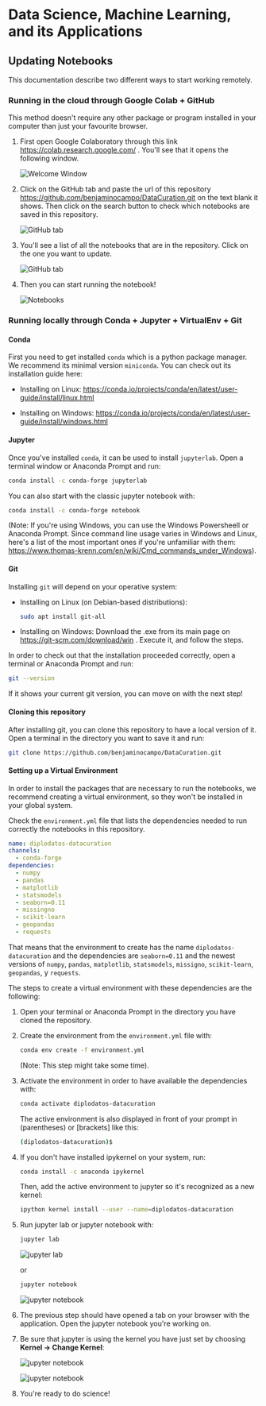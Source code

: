 # Data Science, Machine Learning, and its Applications

## Updating Notebooks

This documentation describe two different ways to start working remotely.

### Running in the cloud through Google Colab + GitHub

This method doesn't require any other package or program installed in your
computer than just your favourite browser.

1. First open Google Colaboratory through this link
   <https://colab.research.google.com/> . You'll see that it opens the following
   window.

    ![Welcome Window](readme_images/colab_github_part1.png)

2. Click on the GitHub tab and paste the url of this repository
   <https://github.com/benjaminocampo/DataCuration.git> on the text blank it shows.
   Then click on the search button to check which notebooks are saved in this
   repository.

    ![GitHub tab](readme_images/colab_github_part2.png)

3. You'll see a list of all the notebooks that are in the repository. Click on
   the one you want to update.

    ![GitHub tab](readme_images/colab_github_part3.png)

4. Then you can start running the notebook!

    ![Notebooks](readme_images/colab_github_part4.png)

### Running locally through Conda + Jupyter + VirtualEnv + Git

#### Conda

First you need to get installed `conda` which is a python package manager. We
recommend its minimal version `miniconda`. You can check out its installation
guide here:

- Installing on Linux:
  <https://conda.io/projects/conda/en/latest/user-guide/install/linux.html>

- Installing on Windows:
  <https://conda.io/projects/conda/en/latest/user-guide/install/windows.html>

#### Jupyter

Once you've installed `conda`, it can be used to install `jupyterlab`. Open a
terminal window or Anaconda Prompt and run:

```bash
conda install -c conda-forge jupyterlab
```

You can also start with the classic jupyter notebook with:

```bash
conda install -c conda-forge notebook
```

(Note: If you're using Windows, you can use the Windows Powersheell or Anaconda
Prompt. Since command line usage varies in Windows and Linux, here's a list of
the most important ones if you're unfamiliar with them:
<https://www.thomas-krenn.com/en/wiki/Cmd_commands_under_Windows>).

#### Git

Installing `git` will depend on your operative system:

- Installing on Linux (on Debian-based distributions):

    ```bash
    sudo apt install git-all
    ```

- Installing on Windows: Download the .exe from its main page on
  https://git-scm.com/download/win . Execute it, and follow the steps.

In order to check out that the installation proceeded correctly, open a terminal
or Anaconda Prompt and run:

```bash
git --version
```

If it shows your current git version, you can move on with the next step!

#### Cloning this repository

After installing git, you can clone this repository to have a local version of
it. Open a terminal in the directory you want to save it and run:

```bash
git clone https://github.com/benjaminocampo/DataCuration.git
```

#### Setting up a Virtual Environment

In order to install the packages that are necessary to run the notebooks, we
recommend creating a virtual environment, so they won't be installed in your
global system.

Check the `environment.yml` file that lists the dependencies needed to run
correctly the notebooks in this repository.

```yml
name: diplodatos-datacuration
channels:
  - conda-forge
dependencies:
  - numpy
  - pandas
  - matplotlib
  - statsmodels
  - seaborn=0.11
  - missingno
  - scikit-learn
  - geopandas
  - requests
```

That means that the environment to create has the name `diplodatos-datacuration`
and the dependencies are `seaborn=0.11` and the newest versions of `numpy`,
`pandas`, `matplotlib`, `statsmodels`, `missigno`, `scikit-learn`, `geopandas`,
y `requests`.

The steps to create a virtual environment with these dependencies are the
following:

1. Open your terminal or Anaconda Prompt in the directory you have cloned the
   repository.

2. Create the environment from the `environment.yml` file with:

    ```bash
    conda env create -f environment.yml
    ```

    (Note: This step might take some time).

3. Activate the environment in order to have available the dependencies with:

    ```bash
    conda activate diplodatos-datacuration
    ```

    The active environment is also displayed in front of your prompt in
    (parentheses) or [brackets] like this:

    ```bash
    (diplodatos-datacuration)$
    ```

4. If you don't have installed ipykernel on your system, run:

    ```bash
    conda install -c anaconda ipykernel
    ```

    Then, add the active environment to jupyter so it's recognized as a new kernel:

    ```bash
    ipython kernel install --user --name=diplodatos-datacuration
    ```

5. Run jupyter lab or jupyter notebook with:

    ```bash
    jupyter lab
    ```

    ![jupyter lab](readme_images/conda_jupyter_venv_part4.png)

    or

    ```bash
    jupyter notebook
    ```

    ![jupyter notebook](readme_images/conda_jupyter_venv_part5.png)

6. The previous step should have opened a tab on your browser with the
   application. Open the jupyter notebook you're working on.

7. Be sure that jupyter is using the kernel you have just set by choosing
   **Kernel -> Change Kernel**:

    ![jupyter notebook](readme_images/conda_jupyter_venv_part6.png)

    ![jupyter notebook](readme_images/conda_jupyter_venv_part7.png)

8. You're ready to do science!
